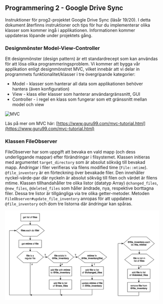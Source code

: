 ## Programmering 2 - Google Drive Sync

Instruktioner för prog2-projektet Google Drive Sync (läsår 19/20). I detta dokument återfinns instruktioner och tips för hur du implementerar olika klasser som kommer ingå i applikationen. Informationen kommer uppdateras löpande under projektets gång.

### Designmönster Model-View-Controller 

Ett designmönster (design pattern) är ett standardrecept som kan användas för att lösa olika programmeringsproblem. Vi kommer att bygga vår applikation enligt designmönstret MVC, vilket innebär att vi delar in programmets funktionalitet/klasser i tre övergripande kategorier:

  * Model - klasser som hanterar all data som applikationen behöver hantera (även konfiguration)
  * View - klass eller klasser som hanterar användargränssnitt, GUI
  * Controller - i regel en klass som fungerar som ett gränssnitt mellan model och view
  
  ![MVC](https://hackernoon.com/drafts/126z19ld.png)
  
Läs på mer om MVC här: [https://www.guru99.com/mvc-tutorial.html](https://www.guru99.com/mvc-tutorial.html)

### Klassen FileObserver

FileObserver har som uppgift att bevaka en vald mapp (och dess underliggande mappar) efter förändringar i filsystemet. Klassen initieras med argumentet `target_directory` som är absolut sökväg till bevakad mapp. Ändringar i filer verifieras via filens modified time (`File::mtime`). `@file_inventory` är en förteckning över bevakade filer. Den innehåller nyckel-värde-par där nyckeln är absolut sökväg till filen och värdet är filens mtime. Klassen tillhandahåller tre olika listor (datatyp Array) `@changed_files`, `@new_files`, `@deleted_files` som håller ändrade, nya, respektive borttagna filer. Dessa tre listor är tillgängliga via tre olika getter-metoder. Metoden `FileObserver#update_file_inventory` anropas för att uppdatera `@file_inventory` och dom tre listorna där ändringar kan spåras.

![file_observer_update_file_inventory](Media/update_file_inventory.png)

